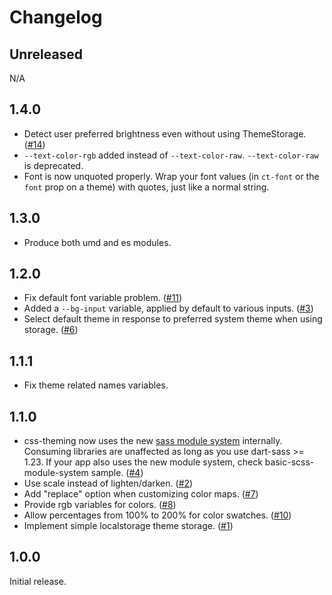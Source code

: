 # Changelog

## Unreleased

N/A

## 1.4.0

- Detect user preferred brightness even without using ThemeStorage. ([#14](https://github.com/mrahhal/css-theming/issues/14))
- `--text-color-rgb` added instead of `--text-color-raw`. `--text-color-raw` is deprecated.
- Font is now unquoted properly. Wrap your font values (in `ct-font` or the `font` prop on a theme) with quotes, just like a normal string.

## 1.3.0

- Produce both umd and es modules.

## 1.2.0

- Fix default font variable problem. ([#11](https://github.com/mrahhal/css-theming/issues/11))
- Added a `--bg-input` variable, applied by default to various inputs. ([#3](https://github.com/mrahhal/css-theming/issues/3))
- Select default theme in response to preferred system theme when using storage. ([#6](https://github.com/mrahhal/css-theming/issues/6))

## 1.1.1

- Fix theme related names variables.

## 1.1.0

- css-theming now uses the new [sass module system](https://sass-lang.com/blog/the-module-system-is-launched) internally. Consuming libraries are unaffected as long as you use dart-sass >= 1.23. If your app also uses the new module system, check basic-scss-module-system sample. ([#4](https://github.com/mrahhal/css-theming/issues/4))
- Use scale instead of lighten/darken. ([#2](https://github.com/mrahhal/css-theming/issues/2))
- Add "replace" option when customizing color maps. ([#7](https://github.com/mrahhal/css-theming/issues/7))
- Provide rgb variables for colors. ([#8](https://github.com/mrahhal/css-theming/issues/8))
- Allow percentages from 100% to 200% for color swatches. ([#10](https://github.com/mrahhal/css-theming/issues/10))
- Implement simple localstorage theme storage. ([#1](https://github.com/mrahhal/css-theming/issues/1))

## 1.0.0

Initial release.
